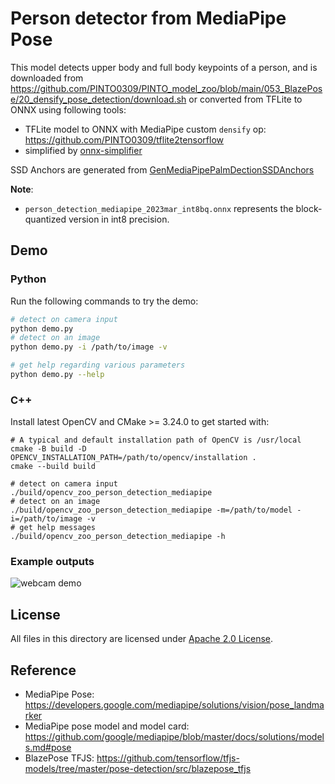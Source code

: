 # Person detector from MediaPipe Pose

This model detects upper body and full body keypoints of a person, and is downloaded from https://github.com/PINTO0309/PINTO_model_zoo/blob/main/053_BlazePose/20_densify_pose_detection/download.sh or converted from TFLite to ONNX using following tools:

- TFLite model to ONNX with MediaPipe custom `densify` op: https://github.com/PINTO0309/tflite2tensorflow
- simplified by [onnx-simplifier](https://github.com/daquexian/onnx-simplifier)

SSD Anchors are generated from [GenMediaPipePalmDectionSSDAnchors](https://github.com/VimalMollyn/GenMediaPipePalmDectionSSDAnchors)

**Note**:
- `person_detection_mediapipe_2023mar_int8bq.onnx` represents the block-quantized version in int8 precision.

## Demo

### Python

Run the following commands to try the demo:

```bash
# detect on camera input
python demo.py
# detect on an image
python demo.py -i /path/to/image -v

# get help regarding various parameters
python demo.py --help
```

### C++

Install latest OpenCV and CMake >= 3.24.0 to get started with:

```shell
# A typical and default installation path of OpenCV is /usr/local
cmake -B build -D OPENCV_INSTALLATION_PATH=/path/to/opencv/installation .
cmake --build build

# detect on camera input
./build/opencv_zoo_person_detection_mediapipe
# detect on an image
./build/opencv_zoo_person_detection_mediapipe -m=/path/to/model -i=/path/to/image -v
# get help messages
./build/opencv_zoo_person_detection_mediapipe -h
```

### Example outputs

![webcam demo](./example_outputs/mppersondet_demo.webp)

## License

All files in this directory are licensed under [Apache 2.0 License](LICENSE).

## Reference
- MediaPipe Pose: https://developers.google.com/mediapipe/solutions/vision/pose_landmarker
- MediaPipe pose model and model card: https://github.com/google/mediapipe/blob/master/docs/solutions/models.md#pose
- BlazePose TFJS: https://github.com/tensorflow/tfjs-models/tree/master/pose-detection/src/blazepose_tfjs
